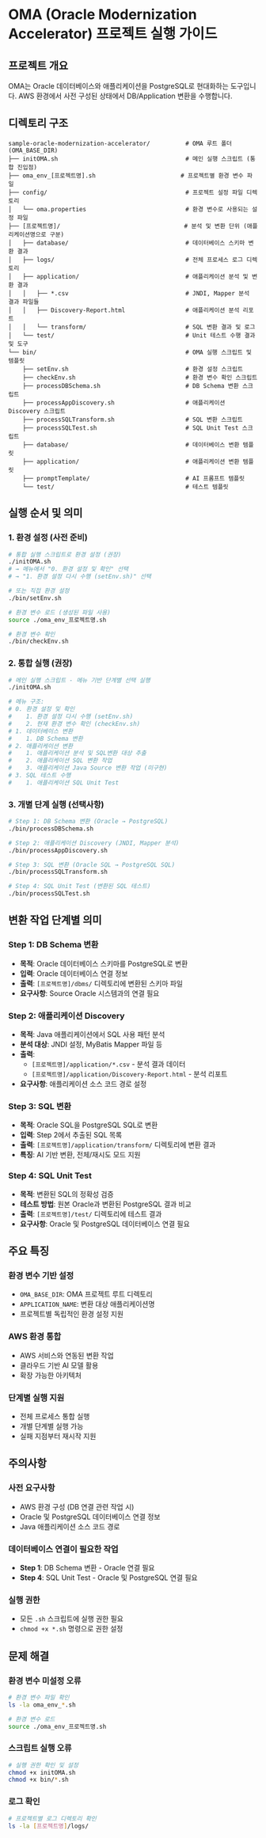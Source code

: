 # OMA (Oracle Modernization Accelerator) 프로젝트 실행 가이드

## 프로젝트 개요
OMA는 Oracle 데이터베이스와 애플리케이션을 PostgreSQL로 현대화하는 도구입니다.
AWS 환경에서 사전 구성된 상태에서 DB/Application 변환을 수행합니다.

## 디렉토리 구조
```
sample-oracle-modernization-accelerator/          # OMA 루트 폴더 (OMA_BASE_DIR)
├── initOMA.sh                                    # 메인 실행 스크립트 (통합 진입점)
├── oma_env_[프로젝트명].sh                        # 프로젝트별 환경 변수 파일
├── config/                                       # 프로젝트 설정 파일 디렉토리
│   └── oma.properties                            # 환경 변수로 사용되는 설정 파일
├── [프로젝트명]/                                   # 분석 및 변환 단위 (애플리케이션명으로 구분)
│   ├── database/                                 # 데이터베이스 스키마 변환 결과
│   ├── logs/                                     # 전체 프로세스 로그 디렉토리
│   ├── application/                              # 애플리케이션 분석 및 변환 결과
│   │   ├── *.csv                                 # JNDI, Mapper 분석 결과 파일들
│   │   ├── Discovery-Report.html                 # 애플리케이션 분석 리포트
│   │   └── transform/                            # SQL 변환 결과 및 로그
│   └── test/                                     # Unit 테스트 수행 결과 및 도구
└── bin/                                          # OMA 실행 스크립트 및 템플릿
    ├── setEnv.sh                                 # 환경 설정 스크립트
    ├── checkEnv.sh                               # 환경 변수 확인 스크립트
    ├── processDBSchema.sh                        # DB Schema 변환 스크립트
    ├── processAppDiscovery.sh                    # 애플리케이션 Discovery 스크립트
    ├── processSQLTransform.sh                    # SQL 변환 스크립트
    ├── processSQLTest.sh                         # SQL Unit Test 스크립트
    ├── database/                                 # 데이터베이스 변환 템플릿
    ├── application/                              # 애플리케이션 변환 템플릿
    ├── promptTemplate/                           # AI 프롬프트 템플릿
    └── test/                                     # 테스트 템플릿
```

## 실행 순서 및 의미

### 1. 환경 설정 (사전 준비)
```bash
# 통합 실행 스크립트로 환경 설정 (권장)
./initOMA.sh
# → 메뉴에서 "0. 환경 설정 및 확인" 선택
# → "1. 환경 설정 다시 수행 (setEnv.sh)" 선택

# 또는 직접 환경 설정
./bin/setEnv.sh

# 환경 변수 로드 (생성된 파일 사용)
source ./oma_env_프로젝트명.sh

# 환경 변수 확인
./bin/checkEnv.sh
```

### 2. 통합 실행 (권장)
```bash
# 메인 실행 스크립트 - 메뉴 기반 단계별 선택 실행
./initOMA.sh

# 메뉴 구조:
# 0. 환경 설정 및 확인
#    1. 환경 설정 다시 수행 (setEnv.sh)
#    2. 현재 환경 변수 확인 (checkEnv.sh)
# 1. 데이터베이스 변환
#    1. DB Schema 변환
# 2. 애플리케이션 변환
#    1. 애플리케이션 분석 및 SQL변환 대상 추출
#    2. 애플리케이션 SQL 변환 작업
#    3. 애플리케이션 Java Source 변환 작업 (미구현)
# 3. SQL 테스트 수행
#    1. 애플리케이션 SQL Unit Test
```

### 3. 개별 단계 실행 (선택사항)
```bash
# Step 1: DB Schema 변환 (Oracle → PostgreSQL)
./bin/processDBSchema.sh

# Step 2: 애플리케이션 Discovery (JNDI, Mapper 분석)
./bin/processAppDiscovery.sh

# Step 3: SQL 변환 (Oracle SQL → PostgreSQL SQL)
./bin/processSQLTransform.sh

# Step 4: SQL Unit Test (변환된 SQL 테스트)
./bin/processSQLTest.sh
```

## 변환 작업 단계별 의미

### Step 1: DB Schema 변환
- **목적**: Oracle 데이터베이스 스키마를 PostgreSQL로 변환
- **입력**: Oracle 데이터베이스 연결 정보
- **출력**: `[프로젝트명]/dbms/` 디렉토리에 변환된 스키마 파일
- **요구사항**: Source Oracle 시스템과의 연결 필요

### Step 2: 애플리케이션 Discovery
- **목적**: Java 애플리케이션에서 SQL 사용 패턴 분석
- **분석 대상**: JNDI 설정, MyBatis Mapper 파일 등
- **출력**: 
  - `[프로젝트명]/application/*.csv` - 분석 결과 데이터
  - `[프로젝트명]/application/Discovery-Report.html` - 분석 리포트
- **요구사항**: 애플리케이션 소스 코드 경로 설정

### Step 3: SQL 변환
- **목적**: Oracle SQL을 PostgreSQL SQL로 변환
- **입력**: Step 2에서 추출된 SQL 목록
- **출력**: `[프로젝트명]/application/transform/` 디렉토리에 변환 결과
- **특징**: AI 기반 변환, 전체/재시도 모드 지원

### Step 4: SQL Unit Test
- **목적**: 변환된 SQL의 정확성 검증
- **테스트 방법**: 원본 Oracle과 변환된 PostgreSQL 결과 비교
- **출력**: `[프로젝트명]/test/` 디렉토리에 테스트 결과
- **요구사항**: Oracle 및 PostgreSQL 데이터베이스 연결 필요

## 주요 특징

### 환경 변수 기반 설정
- `OMA_BASE_DIR`: OMA 프로젝트 루트 디렉토리
- `APPLICATION_NAME`: 변환 대상 애플리케이션명
- 프로젝트별 독립적인 환경 설정 지원

### AWS 환경 통합
- AWS 서비스와 연동된 변환 작업
- 클라우드 기반 AI 모델 활용
- 확장 가능한 아키텍처

### 단계별 실행 지원
- 전체 프로세스 통합 실행
- 개별 단계별 실행 가능
- 실패 지점부터 재시작 지원

## 주의사항

### 사전 요구사항
- AWS 환경 구성 (DB 연결 관련 작업 시)
- Oracle 및 PostgreSQL 데이터베이스 연결 정보
- Java 애플리케이션 소스 코드 경로

### 데이터베이스 연결이 필요한 작업
- **Step 1**: DB Schema 변환 - Oracle 연결 필요
- **Step 4**: SQL Unit Test - Oracle 및 PostgreSQL 연결 필요

### 실행 권한
- 모든 `.sh` 스크립트에 실행 권한 필요
- `chmod +x *.sh` 명령으로 권한 설정

## 문제 해결

### 환경 변수 미설정 오류
```bash
# 환경 변수 파일 확인
ls -la oma_env_*.sh

# 환경 변수 로드
source ./oma_env_프로젝트명.sh
```

### 스크립트 실행 오류
```bash
# 실행 권한 확인 및 설정
chmod +x initOMA.sh
chmod +x bin/*.sh
```

### 로그 확인
```bash
# 프로젝트별 로그 디렉토리 확인
ls -la [프로젝트명]/logs/
```

